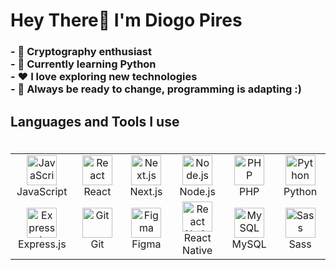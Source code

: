 <h1 align="left">Hey There👋 I'm Diogo Pires</h1>

###

<h3 align="left">- 🔐 Cryptography enthusiast<br>- 🐍 Currently learning Python<br>- ❤️ I love exploring new technologies <br>- 🎲 Always be ready to change, programming is adapting :)</h3>

###

<h2 align="left">Languages and Tools I use</h2>

###

<table id="l_t" align="left">
  <tr>
    <td align="center" width="96">
      <a href="#l_t">
        <img src="https://cdn.jsdelivr.net/gh/devicons/devicon/icons/javascript/javascript-original.svg" width="48" height="48" alt="JavaScript" />
      </a>
      <br>JavaScript
    </td>
    <td align="center" width="96">
      <a href="#l_t">
        <img src="https://cdn.jsdelivr.net/gh/devicons/devicon/icons/react/react-original.svg" width="48" height="48" alt="React" />
      </a>
      <br>React
    </td>
    <td align="center" width="96">
      <a href="#l_t">
        <img src="https://cdn.jsdelivr.net/gh/devicons/devicon/icons/nextjs/nextjs-original.svg" width="48" height="48" alt="Next.js" />
      </a>
      <br>Next.js
    </td>
    <td align="center" width="96">
      <a href="#l_t">
        <img src="https://cdn.jsdelivr.net/gh/devicons/devicon/icons/nodejs/nodejs-original.svg" width="48" height="48" alt="Node.js" />
      </a>
      <br>Node.js
    </td>
    <td align="center" width="96">
      <a href="#l_t">
        <img src="https://cdn.jsdelivr.net/gh/devicons/devicon/icons/php/php-original.svg" width="48" height="48" alt="PHP" />
      </a>
      <br>PHP
    </td>
        <td align="center" width="96">
      <a href="#l_t">
        <img src="https://cdn.jsdelivr.net/gh/devicons/devicon/icons/python/python-original.svg" width="48" height="48" alt="Python" />
      </a>
      <br>Python
    </td>
  </tr>
  <tr></tr>
  <tr>
    <td align="center" width="96">
      <a href="#l_t">
        <img src="https://skillicons.dev/icons?i=express" width="48" height="48" alt="Express.js" />
      </a>
      <br>Express.js
    </td>
    <td align="center" width="96">
      <a href="#l_t">
        <img src="https://cdn.jsdelivr.net/gh/devicons/devicon/icons/git/git-original.svg" width="48" height="48" alt="Git" />
      </a>
      <br>Git
    </td>
    <td align="center" width="96">
      <a href="#l_t">
        <img src="https://cdn.jsdelivr.net/gh/devicons/devicon/icons/figma/figma-original.svg" width="48" height="48" alt="Figma" />
      </a>
      <br>Figma
    </td>
    <td align="center" width="96">
      <a href="#l_t">
        <img src="https://cdn.jsdelivr.net/gh/devicons/devicon/icons/react/react-original.svg" width="48" height="48" alt="React Native" />
      </a>
      <br>React Native
    </td>
        <td align="center" width="96">
      <a href="#l_t">
        <img src="https://cdn.jsdelivr.net/gh/devicons/devicon/icons/mysql/mysql-original.svg" width="48" height="48" alt="MySQL" />
      </a>
      <br>MySQL
    </td>
    <td align="center" width="96">
      <a href="#l_t">
        <img src="https://cdn.jsdelivr.net/gh/devicons/devicon/icons/sass/sass-original.svg" width="48" height="48" alt="Sass" />
      </a>
      <br>Sass
    </td>
  </tr>
</table>

###
